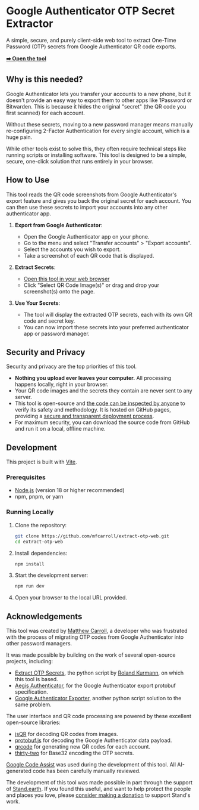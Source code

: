 # Google Authenticator OTP Secret Extractor

A simple, secure, and purely client-side web tool to extract One-Time Password (OTP) secrets from Google Authenticator QR code exports.

**[➡️ Open the tool](https://mfcarroll.github.io/extract-otp-web/)**

## Why is this needed?

Google Authenticator lets you transfer your accounts to a new phone, but it doesn't provide an easy way to export them to other apps like 1Password or Bitwarden. This is because it hides the original "secret" (the QR code you first scanned) for each account.

Without these secrets, moving to a new password manager means manually re-configuring 2-Factor Authentication for every single account, which is a huge pain.

While other tools exist to solve this, they often require technical steps like running scripts or installing software. This tool is designed to be a simple, secure, one-click solution that runs entirely in your browser.

## How to Use

This tool reads the QR code screenshots from Google Authenticator's export feature and gives you back the original secret for each account. You can then use these secrets to import your accounts into any other authenticator app.

1.  **Export from Google Authenticator**:

    - Open the Google Authenticator app on your phone.
    - Go to the menu and select "Transfer accounts" > "Export accounts".
    - Select the accounts you wish to export.
    - Take a screenshot of each QR code that is displayed.

2.  **Extract Secrets**:

    - [Open this tool in your web browser](https://mfcarroll.github.io/extract-otp-web/)
    - Click "Select QR Code Image(s)" or drag and drop your screenshot(s) onto the page.

3.  **Use Your Secrets**:
    - The tool will display the extracted OTP secrets, each with its own QR code and secret key.
    - You can now import these secrets into your preferred authenticator app or password manager.

## Security and Privacy

Security and privacy are the top priorities of this tool.

- **Nothing you upload ever leaves your computer.** All processing happens locally, right in your browser.
- Your QR code images and the secrets they contain are never sent to any server.
- This tool is open-source and [the code can be inspected by anyone](https://github.com/mfcarroll/extract-otp-web) to verify its safety and methodology. It is hosted on GitHub pages, providing a [secure and transparent deployment process](https://github.com/mfcarroll/extract-otp-web/deployments/github-pages).
- For maximum security, you can download the source code from GitHub and run it on a local, offline machine.

## Development

This project is built with [Vite](https://vitejs.dev/).

### Prerequisites

- [Node.js](https://nodejs.org/) (version 18 or higher recommended)
- npm, pnpm, or yarn

### Running Locally

1.  Clone the repository:

    ```bash
    git clone https://github.com/mfcarroll/extract-otp-web.git
    cd extract-otp-web
    ```

2.  Install dependencies:

    ```bash
    npm install
    ```

3.  Start the development server:

    ```bash
    npm run dev
    ```

4.  Open your browser to the local URL provided.

## Acknowledgements

This tool was created by [Matthew Carroll](https://www.linkedin.com/in/matthewfcarroll/), a developer who was frustrated with the process of migrating OTP codes from Google Authenticator into other password managers.

It was made possible by building on the work of several open-source projects, including:

- [Extract OTP Secrets](https://github.com/scito/extract_otp_secrets/#readme), the python script by [Roland Kurmann](https://scito.ch/), on which this tool is based.
- [Aegis Authenticator](https://github.com/beemdevelopment/Aegis/#readme), for the Google Authenticator export protobuf specification.
- [Google Authenticator Exporter](https://github.com/krissrex/google-authenticator-exporter/#readme), another python script solution to the same problem.

The user interface and QR code processing are powered by these excellent open-source libraries:

- [jsQR](https://github.com/cozmo/jsQR) for decoding QR codes from images.
- [protobuf.js](https://github.com/protobufjs/protobuf.js) for decoding the Google Authenticator data payload.
- [qrcode](https://github.com/soldair/node-qrcode) for generating new QR codes for each account.
- [thirty-two](https://github.com/wzrdtales/thirty-two) for Base32 encoding the OTP secrets.

[Google Code Assist](https://codeassist.google/) was used during the development of this tool. All AI-generated code has been carefully manually reviewed.

The development of this tool was made possible in part through the support of [Stand.earth](https://stand.earth/). If you found this useful, and want to help protect the people and places you love, please [consider making a donation](https://stand.earth/donate/) to support Stand's work.

